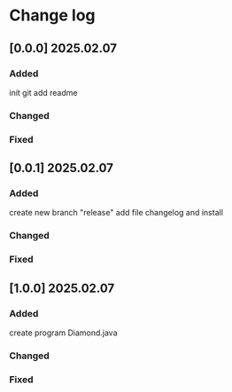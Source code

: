 # Change log

## [0.0.0] 2025.02.07

### Added
init git add readme
### Changed

### Fixed


## [0.0.1] 2025.02.07

### Added
create new branch "release"
add file changelog and install
### Changed

### Fixed


## [1.0.0] 2025.02.07

### Added
create program Diamond.java
### Changed

### Fixed
